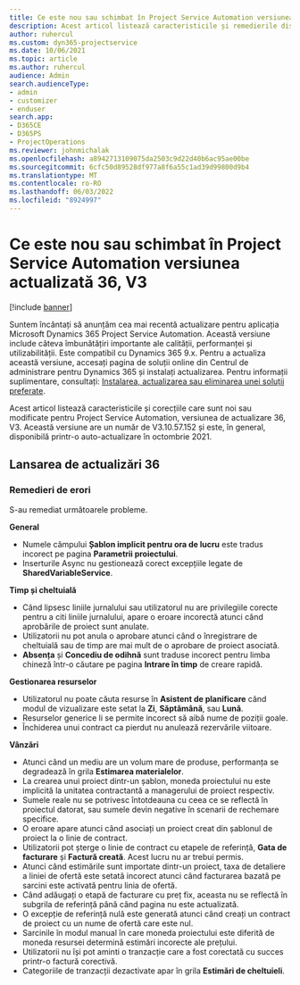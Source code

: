 ```yaml
---
title: Ce este nou sau schimbat în Project Service Automation versiunea actualizată 36, V3
description: Acest articol listează caracteristicile și remedierile disponibile în Microsoft Dynamics 365 Project Service Automation, versiunea de actualizare 36, V3.
author: ruhercul
ms.custom: dyn365-projectservice
ms.date: 10/06/2021
ms.topic: article
ms.author: ruhercul
audience: Admin
search.audienceType:
- admin
- customizer
- enduser
search.app:
- D365CE
- D365PS
- ProjectOperations
ms.reviewer: johnmichalak
ms.openlocfilehash: a8942713109075da2503c9d22d40b6ac95ae00be
ms.sourcegitcommit: 6cfc50d89528df977a8f6a55c1ad39d99800d9b4
ms.translationtype: MT
ms.contentlocale: ro-RO
ms.lasthandoff: 06/03/2022
ms.locfileid: "8924997"
---
```

# <a name="whats-new-or-changed-in-project-service-automation-update-release-36-v3"></a>Ce este nou sau schimbat în Project Service Automation versiunea actualizată 36, V3

[!include [banner](../includes/psa-now-project-operations.md)]

Suntem încântați să anunțăm cea mai recentă actualizare pentru aplicația Microsoft Dynamics 365 Project Service Automation. Această versiune include câteva îmbunătățiri importante ale calității, performanței și utilizabilității. Este compatibil cu Dynamics 365 9.x. Pentru a actualiza această versiune, accesați pagina de soluții online din Centrul de administrare pentru Dynamics 365 și instalați actualizarea. Pentru informații suplimentare, consultați: [Instalarea, actualizarea sau eliminarea unei soluții preferate](/power-platform/admin/install-remove-preferred-solution).

Acest articol listează caracteristicile și corecțiile care sunt noi sau modificate pentru Project Service Automation, versiunea de actualizare 36, V3. Această versiune are un număr de V3.10.57.152 și este, în general, disponibilă printr-o auto-actualizare în octombrie 2021.

## <a name="update-release-36"></a>Lansarea de actualizări 36

### <a name="bug-fixes"></a>Remedieri de erori

S-au remediat următoarele probleme.

**General**
- Numele câmpului **Șablon implicit pentru ora de lucru** este tradus incorect pe pagina **Parametrii proiectului**.
- Inserturile Async nu gestionează corect excepțiile legate de **SharedVariableService**.

**Timp și cheltuială**
- Când lipsesc liniile jurnalului sau utilizatorul nu are privilegiile corecte pentru a citi liniile jurnalului, apare o eroare incorectă atunci când aprobările de proiect sunt anulate.
- Utilizatorii nu pot anula o aprobare atunci când o înregistrare de cheltuială sau de timp are mai mult de o aprobare de proiect asociată.
- **Absența** și **Concediu de odihnă** sunt traduse incorect pentru limba chineză într-o căutare pe pagina **Intrare în timp** de creare rapidă.

**Gestionarea resurselor**
- Utilizatorul nu poate căuta resurse în **Asistent de planificare** când modul de vizualizare este setat la **Zi**, **Săptămână**, sau **Lună**.
- Resurselor generice li se permite incorect să aibă nume de poziții goale. 
- Închiderea unui contract ca pierdut nu anulează rezervările viitoare.

**Vânzări**
- Atunci când un mediu are un volum mare de produse, performanța se degradează în grila **Estimarea materialelor**.
- La crearea unui proiect dintr-un șablon, moneda proiectului nu este implicită la unitatea contractantă a managerului de proiect respectiv.
- Sumele reale nu se potrivesc întotdeauna cu ceea ce se reflectă în proiectul datorat, sau sumele devin negative în scenarii de rechemare specifice.
- O eroare apare atunci când asociați un proiect creat din șablonul de proiect la o linie de contract.
- Utilizatorii pot șterge o linie de contract cu etapele de referință, **Gata de facturare** și **Factură creată**. Acest lucru nu ar trebui permis.
- Atunci când estimările sunt importate dintr-un proiect, taxa de detaliere a liniei de ofertă este setată incorect atunci când facturarea bazată pe sarcini este activată pentru linia de ofertă.
- Când adăugați o etapă de facturare cu preț fix, aceasta nu se reflectă în subgrila de referință până când pagina nu este actualizată.
- O excepție de referință nulă este generată atunci când creați un contract de proiect cu un nume de ofertă care este nul.
- Sarcinile în modul manual în care moneda proiectului este diferită de moneda resursei determină estimări incorecte ale prețului.
- Utilizatorii nu își pot aminti o tranzacție care a fost corectată cu succes printr-o factură corectivă.
- Categoriile de tranzacții dezactivate apar în grila **Estimări de cheltuieli**.



